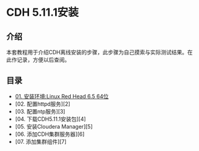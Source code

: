 # CDH 5.11.1安装
## 介绍
本套教程用于介绍CDH离线安装的步骤，此步骤为自己摸索与实际测试结果。在此作记录，方便以后查阅。

## 目录
* [01. 安装环境:Linux Red Head 6.5 64位][1]
* [02. 配置httpd服务][2]
* [03. 配置ntp服务][3]
* [04. 下载CDH5.11.1安装包][4]
* [05. 安装Cloudera Manager][5]
* [06. 添加CDH集群服务器][6]
* [07. 添加集群组件][7]

[1]:https://github.com/zhangblue/CDH-install/blob/master/Install%20Linux.md





